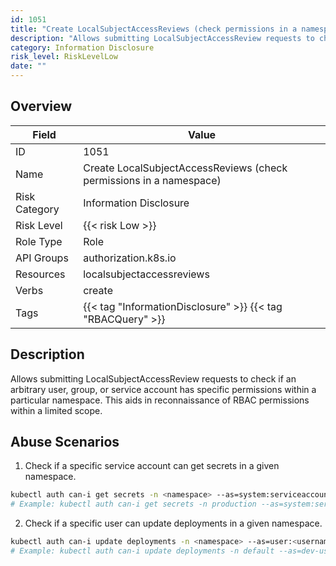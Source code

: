 ```yaml
---
id: 1051
title: "Create LocalSubjectAccessReviews (check permissions in a namespace)"
description: "Allows submitting LocalSubjectAccessReview requests to check if an arbitrary user, group, or service account has specific permissions within a particular namespace. This aids in reconnaissance of RBAC permissions within a limited scope."
category: Information Disclosure
risk_level: RiskLevelLow
date: ""
---
```


## Overview

| Field         | Value                                                               |
| ------------- | ------------------------------------------------------------------- |
| ID            | 1051                                                                |
| Name          | Create LocalSubjectAccessReviews (check permissions in a namespace) |
| Risk Category | Information Disclosure                                              |
| Risk Level    | {{< risk Low >}}                                                    |
| Role Type     | Role                                                                |
| API Groups    | authorization.k8s.io                                                |
| Resources     | localsubjectaccessreviews                                           |
| Verbs         | create                                                              |
| Tags          | {{< tag "InformationDisclosure" >}} {{< tag "RBACQuery" >}}         |

## Description

Allows submitting LocalSubjectAccessReview requests to check if an arbitrary user, group, or service account has specific permissions within a particular namespace. This aids in reconnaissance of RBAC permissions within a limited scope.

## Abuse Scenarios

1. Check if a specific service account can get secrets in a given namespace.

```bash
kubectl auth can-i get secrets -n <namespace> --as=system:serviceaccount:<namespace>:<serviceaccount-name>
# Example: kubectl auth can-i get secrets -n production --as=system:serviceaccount:production:my-app-sa

```

2. Check if a specific user can update deployments in a given namespace.

```bash
kubectl auth can-i update deployments -n <namespace> --as=user:<username>
# Example: kubectl auth can-i update deployments -n default --as=dev-user

```
